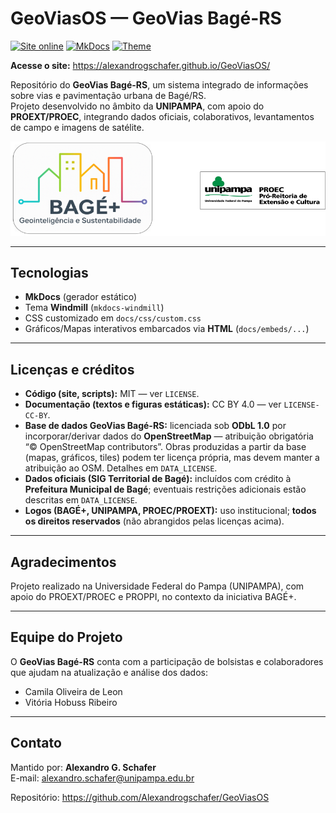 # GeoViasOS — GeoVias Bagé-RS

[![Site online](https://img.shields.io/badge/GitHub%20Pages-online-brightgreen)](https://alexandrogschafer.github.io/GeoViasOS/)
[![MkDocs](https://img.shields.io/badge/docs-MkDocs-blue)](https://www.mkdocs.org/)
[![Theme](https://img.shields.io/badge/theme-Windmill-6aa84f)](https://github.com/gristlabs/mkdocs-windmill)

**Acesse o site:** https://alexandrogschafer.github.io/GeoViasOS/

Repositório do **GeoVias Bagé-RS**, um sistema integrado de informações sobre vias e pavimentação urbana de Bagé/RS.  
Projeto desenvolvido no âmbito da **UNIPAMPA**, com apoio do **PROEXT/PROEC**, integrando dados oficiais, colaborativos, levantamentos de campo e imagens de satélite.

<p align="center">
  <img src="docs/imagens/logo_bageplus_moldura.png" alt="BAGÉ+, UNIPAMPA e PROEC/PROEXT" width="600">
</p>

---

## Tecnologias

- **MkDocs** (gerador estático)
- Tema **Windmill** (`mkdocs-windmill`)
- CSS customizado em `docs/css/custom.css`
- Gráficos/Mapas interativos embarcados via **HTML** (`docs/embeds/...`)

---

## Licenças e créditos

- **Código (site, scripts):** MIT — ver `LICENSE`.
- **Documentação (textos e figuras estáticas):** CC BY 4.0 — ver `LICENSE-CC-BY`.
- **Base de dados GeoVias Bagé-RS:** licenciada sob **ODbL 1.0** por incorporar/derivar dados do **OpenStreetMap** — atribuição obrigatória “© OpenStreetMap contributors”. Obras produzidas a partir da base (mapas, gráficos, tiles) podem ter licença própria, mas devem manter a atribuição ao OSM. Detalhes em `DATA_LICENSE`.
- **Dados oficiais (SIG Territorial de Bagé):** incluídos com crédito à **Prefeitura Municipal de Bagé**; eventuais restrições adicionais estão descritas em `DATA_LICENSE`.
- **Logos (BAGÉ+, UNIPAMPA, PROEC/PROEXT):** uso institucional; **todos os direitos reservados** (não abrangidos pelas licenças acima).

---

## Agradecimentos

Projeto realizado na Universidade Federal do Pampa (UNIPAMPA), com apoio do PROEXT/PROEC e PROPPI, no contexto da iniciativa BAGÉ+.

---

## Equipe do Projeto

O **GeoVias Bagé-RS** conta com a participação de bolsistas e colaboradores que ajudam na atualização e análise dos dados:

- Camila Oliveira de Leon  
- Vitória Hobuss Ribeiro  

---

## Contato

Mantido por: **Alexandro G. Schafer**  
E-mail: <alexandro.schafer@unipampa.edu.br>  

Repositório: https://github.com/Alexandrogschafer/GeoViasOS

